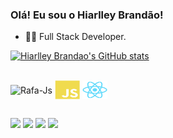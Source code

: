 ### Olá! Eu sou o Hiarlley Brandão! 

- 👨‍💻 Full Stack Developer.
 
[![Hiarlley Brandao's GitHub stats](https://github-readme-stats.vercel.app/api?username=hiarlleybrandao&show_icons=true&theme=dark)
](https://github.com/hiarlleybrandao/github-readme-stats&theme=dark)

<div style="display: inline_block"><br>
   <img align="center" alt="Rafa-Js" height="30" width="40" src="[https://raw.githubusercontent.com/devicons/devicon/master/icons/javascript/javascript-plain.svg](https://img.shields.io/badge/Java-ED8B00?style=for-the-badge&logo=openjdk&logoColor=whit)">
  <img align="center" alt="Rafa-Js" height="30" width="40" src="https://raw.githubusercontent.com/devicons/devicon/master/icons/javascript/javascript-plain.svg">
  <img align="center" alt="Rafa-React" height="30" width="40" src="https://raw.githubusercontent.com/devicons/devicon/master/icons/react/react-original.svg">
</div>

##

<div> 
  <a href="https://instagram.com/_hbrand" target="_blank"><img src="https://img.shields.io/badge/-Instagram-%23E4405F?style=for-the-badge&logo=instagram&logoColor=white" target="_blank"></a>
 <a href="https://discord.gg/devhiarlley" target="_blank"><img src="https://img.shields.io/badge/Discord-7289DA?style=for-the-badge&logo=discord&logoColor=white" target="_blank"></a> 
  <a href = "mailto:hiarlleybrandao@gmail.com"><img src="https://img.shields.io/badge/-Gmail-%23333?style=for-the-badge&logo=gmail&logoColor=white" target="_blank"></a>
  <a href="https://www.linkedin.com/in/hiarlleybrandao" target="_blank"><img src="https://img.shields.io/badge/-LinkedIn-%230077B5?style=for-the-badge&logo=linkedin&logoColor=white" target="_blank"></a> 
  
</div>
